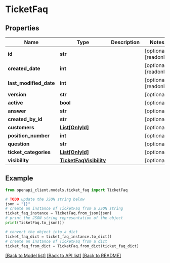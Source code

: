 # TicketFaq


## Properties

Name | Type | Description | Notes
------------ | ------------- | ------------- | -------------
**id** | **str** |  | [optional] [readonly] 
**created_date** | **int** |  | [optional] [readonly] 
**last_modified_date** | **int** |  | [optional] [readonly] 
**version** | **str** |  | [optional] 
**active** | **bool** |  | [optional] 
**answer** | **str** |  | [optional] 
**created_by_id** | **str** |  | [optional] 
**customers** | [**List[OnlyId]**](OnlyId.md) |  | [optional] 
**position_number** | **int** |  | [optional] 
**question** | **str** |  | [optional] 
**ticket_categories** | [**List[OnlyId]**](OnlyId.md) |  | [optional] 
**visibility** | [**TicketFaqVisibility**](TicketFaqVisibility.md) |  | [optional] 

## Example

```python
from openapi_client.models.ticket_faq import TicketFaq

# TODO update the JSON string below
json = "{}"
# create an instance of TicketFaq from a JSON string
ticket_faq_instance = TicketFaq.from_json(json)
# print the JSON string representation of the object
print(TicketFaq.to_json())

# convert the object into a dict
ticket_faq_dict = ticket_faq_instance.to_dict()
# create an instance of TicketFaq from a dict
ticket_faq_from_dict = TicketFaq.from_dict(ticket_faq_dict)
```
[[Back to Model list]](../README.md#documentation-for-models) [[Back to API list]](../README.md#documentation-for-api-endpoints) [[Back to README]](../README.md)


